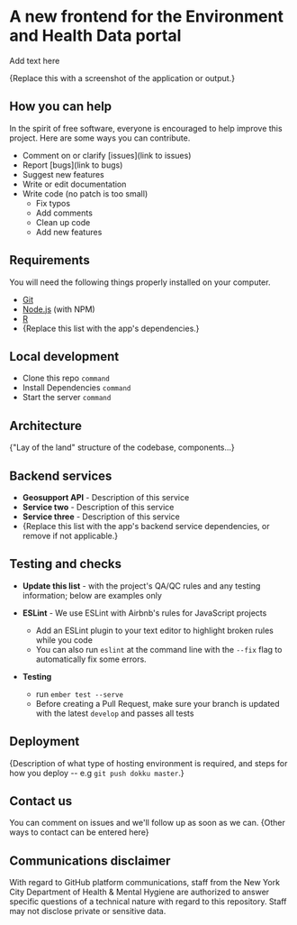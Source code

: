 # A new frontend for the Environment and Health Data portal

Add text here

{Replace this with a screenshot of the application or output.}

## How you can help

In the spirit of free software, everyone is encouraged to help improve this project.  Here are some ways you can contribute.

- Comment on or clarify [issues](link to issues)
- Report [bugs](link to bugs)
- Suggest new features
- Write or edit documentation
- Write code (no patch is too small)
  - Fix typos
  - Add comments
  - Clean up code
  - Add new features

## Requirements

You will need the following things properly installed on your computer.

- [Git](https://git-scm.com/)
- [Node.js](https://nodejs.org/) (with NPM)
- [R](https://www.r-project.org/)
- {Replace this list with the app's dependencies.}

## Local development

- Clone this repo `command`
- Install Dependencies `command`
- Start the server `command`

## Architecture

{"Lay of the land" structure of the codebase, components...}

## Backend services

- **Geosupport API** - Description of this service
- **Service two** - Description of this service
- **Service three** - Description of this service
- {Replace this list with the app's backend service dependencies, or remove if not applicable.}

## Testing and checks

- **Update this list** - with the project's QA/QC rules and any testing information; below are examples only

- **ESLint** - We use ESLint with Airbnb's rules for JavaScript projects
  - Add an ESLint plugin to your text editor to highlight broken rules while you code
  - You can also run `eslint` at the command line with the `--fix` flag to automatically fix some errors.

- **Testing**
  - run `ember test --serve`
  - Before creating a Pull Request, make sure your branch is updated with the latest `develop` and passes all tests

## Deployment

{Description of what type of hosting environment is required, and steps for how you deploy -- e.g `git push dokku master`.}

## Contact us

You can comment on issues and we'll follow up as soon as we can. 
{Other ways to contact can be entered here}

## Communications disclaimer

With regard to GitHub platform communications, staff from the New York City Department of Health & Mental Hygiene are authorized to answer specific questions of a technical nature with regard to this repository. Staff may not disclose private or sensitive data. 
